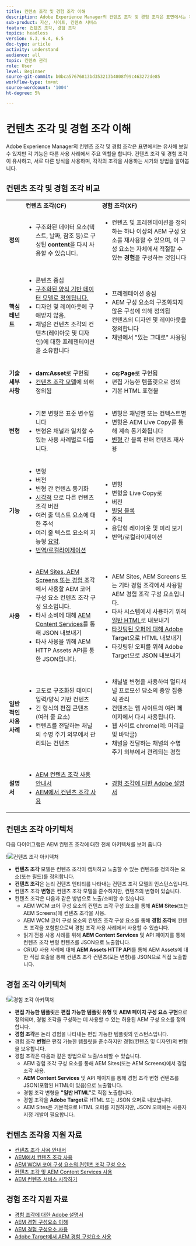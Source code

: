 ```yaml
---
title: 컨텐츠 조각 및 경험 조각 이해
description: Adobe Experience Manager의 컨텐츠 조각 및 경험 조각은 표면에서는 유사해 보일 수 있지만 각 기능은 다른 사용 사례에서 주요 역할을 합니다. 컨텐츠 조각 및 경험 조각이 유사하고, 서로 다른 방식을 사용하며, 각각의 조각을 사용하는 시기와 방법을 알아봅니다.
sub-product: 자산, 사이트, 컨텐츠 서비스
feature: 컨텐츠 조각, 경험 조각
topics: headless
version: 6.3, 6.4, 6.5
doc-type: article
activity: understand
audience: all
topic: 컨텐츠 관리
role: User
level: Beginner
source-git-commit: b0bca57676813bd353213b4808f99c463272de85
workflow-type: tm+mt
source-wordcount: '1004'
ht-degree: 5%

---
```



# 컨텐츠 조각 및 경험 조각 이해

Adobe Experience Manager의 컨텐츠 조각 및 경험 조각은 표면에서는 유사해 보일 수 있지만 각 기능은 다른 사용 사례에서 주요 역할을 합니다. 컨텐츠 조각 및 경험 조각이 유사하고, 서로 다른 방식을 사용하며, 각각의 조각을 사용하는 시기와 방법을 알아봅니다.

## 컨텐츠 조각 및 경험 조각 비교

<table>
<tbody><tr><td><strong> </strong></td>
<td><strong>컨텐츠 조각(CF)</strong></td>
<td><strong>경험 조각(XF)</strong></td>
</tr><tr><td><strong>정의</strong></td>
<td><ul>
<li>구조화된 데이터 요소(텍스트, 날짜, 참조 등)로 구성된 <strong>content</strong>을 다시 사용할 수 있습니다.</li>
</ul>
</td>
<td><ul>
<li>컨텐츠 및 프레젠테이션을 정의하는 하나 이상의 AEM 구성 요소를 재사용할 수 있으며, 이 구성 요소는 자체에서 적절할 수 있는 <strong>경험</strong>을 구성하는 것입니다</li>
</ul>
</td>
</tr><tr><td><strong>핵심 테넌트</strong></td>
<td><ul>
<li>콘텐츠 중심</li>
<li><a href="https://helpx.adobe.com/experience-manager/6-5/assets/using/content-fragments-models.html" target="_blank">구조화된 양식 기반 데이터 모델로 정의됩니다.</a></li>
<li>디자인 및 레이아웃에 구애받지 않음.</li>
<li>채널은 컨텐츠 조각의 컨텐츠(레이아웃 및 디자인)에 대한 프레젠테이션을 소유합니다</li>
</ul>
</td>
<td><ul>
<li>프레젠테이션 중심</li>
<li>AEM 구성 요소의 구조화되지 않은 구성에 의해 정의됨</li>
<li>컨텐츠의 디자인 및 레이아웃을 정의합니다</li>
<li>채널에서 "있는 그대로" 사용됨</li>
</ul>
</td>
</tr><tr><td><strong>기술 세부 사항</strong></td>
<td><ul>
<li><strong>dam:Asset</strong>로 구현됨</li>
<li><a href="https://helpx.adobe.com/experience-manager/6-5/assets/using/content-fragments-models.html" target="_blank">컨텐츠 조각 모델</a>에 의해 정의됨</li>
</ul>
</td>
<td><ul>
<li><strong>cq:Page</strong>로 구현됨</li>
<li>편집 가능한 템플릿으로 정의</li>
<li>기본 HTML 표현물</li>
</ul>
</td>
</tr><tr><td><strong>변형</strong></td>
<td><ul>
<li>기본 변형은 표준 변수입니다</li>
<li>변형은 채널과 일치할 수 있는 사용 사례별로 다릅니다.</li>
</ul>
</td>
<td><ul>
<li>변형은 채널별 또는 컨텍스트별</li>
<li>변형은 AEM Live Copy를 통해 계속 동기화됩니다</li>
<li><a href="https://helpx.adobe.com/experience-manager/6-5/sites/authoring/using/experience-fragments.html#BuildingBlocks" target="_blank">변형 </a> 간 블록 판매 컨텐츠 재사용</li>
</ul>
</td>
</tr><tr><td><strong>기능</strong></td>
<td><ul>
<li>변형</li>
<li>버전</li>
<li><a href="https://helpx.adobe.com/experience-manager/6-5/assets/using/content-fragments-variations.html#SynchronizingwithMaster" target="_blank"></a> 변형 간 컨텐츠 동기화</li>
<li><a href="https://helpx.adobe.com/experience-manager/6-5/assets/using/content-fragments-managing.html#ComparingFragmentVersions" target="_blank">시각적</a> 으로 다른 컨텐츠 조각 버전</li>
<li><a href="https://helpx.adobe.com/experience-manager/6-5/assets/using/content-fragments-variations.html#AnnotatingaContentFragment" target="_blank"></a> 여러 줄 텍스트 요소에 대한 주석</li>
<li>여러 줄 텍스트 요소의 지능형 <a href="https://helpx.adobe.com/experience-manager/6-5/assets/using/content-fragments-variations.html#SummarizingText" target="_blank">요약</a>.</li>
<li><a href="https://helpx.adobe.com/experience-manager/6-5/assets/using/creating-translation-projects-for-content-fragments.html" target="_blank">번역/로컬라이제이션</a></li>
</ul>
</td>
<td><ul>
<li>변형</li>
<li>변형을 Live Copy로</li>
<li>버전</li>
<li><a href="https://helpx.adobe.com/experience-manager/6-5/sites/authoring/using/experience-fragments.html#BuildingBlocks" target="_blank">빌딩 블록</a></li>
<li>주석</li>
<li>응답형 레이아웃 및 미리 보기</li>
<li>번역/로컬라이제이션</li>
</ul>
</td>
</tr><tr><td><strong>사용</strong></td>
<td><ul>
<li><a href="https://docs.adobe.com/content/help/en/experience-manager-core-components/using/components/content-fragment-component.html" target="_blank">AEM Sites, AEM Screens 또는 경험 </a> 조각에서 사용할 AEM 코어 구성 요소 컨텐츠 조각 구성 요소입니다.</li>
<li>타사 소비에 대해 <a href="https://helpx.adobe.com/experience-manager/kt/sites/using/content-services-tutorial-use.html" target="_blank">AEM Content Services</a>를 통해 JSON 내보내기</li>
<li>타사 사용을 위해 AEM HTTP Assets API를 통한 JSON입니다.</li>
</ul>
</td>
<td><ul>
<li>AEM Sites, AEM Screens 또는 기타 경험 조각에서 사용할 AEM 경험 조각 구성 요소입니다.</li>
<li>타사 시스템에서 사용하기 위해 <a href="https://helpx.adobe.com/experience-manager/6-5/sites/authoring/using/experience-fragments.html#ThePlainHTMLRendition" target="_blank">일반 HTML</a>로 내보내기</li>
<li><a href="https://helpx.adobe.com/kr/experience-manager/6-5/sites/administering/using/experience-fragments-target.html" target="_blank">타깃팅된 오퍼에 대해 Adobe </a> Target으로 HTML 내보내기</li>
<li>타깃팅된 오퍼를 위해 Adobe Target으로 JSON 내보내기</li>
</ul>
</td>
</tr><tr><td><strong>일반적인 사용 사례</strong></td>
<td><ul>
<li>고도로 구조화된 데이터 입력/양식 기반 컨텐츠</li>
<li>긴 형식의 편집 콘텐츠(여러 줄 요소)</li>
<li>컨텐츠를 전달하는 채널의 수명 주기 외부에서 관리되는 컨텐츠</li>
</ul>
</td>
<td><ul>
<li>채널별 변형을 사용하여 멀티채널 프로모션 담소의 중앙 집중식 관리</li>
<li>컨텐츠는 웹 사이트의 여러 페이지에서 다시 사용됩니다.</li>
<li>웹 사이트 chrome(예: 머리글 및 바닥글)</li>
<li>채널을 전달하는 채널의 수명 주기 외부에서 관리되는 경험</li>
</ul>
</td>
</tr><tr><td><strong>설명서</strong></td>
<td><ul>
<li><a href="https://helpx.adobe.com/experience-manager/6-5/assets/user-guide.html?topic=/experience-manager/6-5/assets/morehelp/content-fragments.ug.js" target="_blank">AEM 컨텐츠 조각 사용 안내서</a></li>
<li><a href="https://helpx.adobe.com/experience-manager/kt/sites/using/content-fragments-feature-video-use.html" target="_blank">AEM에서 컨텐츠 조각 사용</a></li>
</ul>
</td>
<td><ul>
<li><a href="https://helpx.adobe.com/experience-manager/6-5/sites/authoring/using/experience-fragments.html" target="_blank">경험 조각에 대한 Adobe 설명서</a></li>
</ul>
</td>
</tr></tbody></table>

## 컨텐츠 조각 아키텍처

다음 다이어그램은 AEM 컨텐츠 조각에 대한 전체 아키텍처를 보여 줍니다

!![컨텐츠 조각 아키텍처](./assets/content-fragments-architecture.png)

+ **컨텐츠 조각** 모델은 컨텐츠 조각이 캡처하고 노출할 수 있는 컨텐츠를 정의하는 요소(또는 필드)를 정의합니다.
+ **컨텐츠 조각**&#x200B;은 논리 컨텐츠 엔티티를 나타내는 컨텐츠 조각 모델의 인스턴스입니다.
+ 컨텐츠 조각 **변형**&#x200B;은 컨텐츠 조각 모델을 준수하지만, 컨텐츠의 변형이 있습니다.
+ 컨텐츠 조각은 다음과 같은 방법으로 노출/소비할 수 있습니다.
   + AEM WCM 코어 구성 요소의 컨텐츠 조각 구성 요소를 통해 **AEM Sites**(또는 AEM Screens)에 컨텐츠 조각을 사용.
   + AEM WCM 코어 구성 요소의 컨텐츠 조각 구성 요소를 통해 **경험 조각**&#x200B;에 컨텐츠 조각을 포함함으로써 경험 조각 사용 사례에서 사용할 수 있습니다.
   + 읽기 전용 사용 사례를 위해 **AEM Content Services** 및 API 페이지를 통해 컨텐츠 조각 변형 컨텐츠를 JSON으로 노출합니다.
   + CRUD 사용 사례에 대해 **AEM Assets HTTP API**&#x200B;를 통해 AEM Assets에 대한 직접 호출을 통해 컨텐츠 조각 컨텐츠(모든 변형)를 JSON으로 직접 노출합니다.

## 경험 조각 아키텍처

!![경험 조각 아키텍처](./assets/experience-fragments-architecture.png)

+ **편집 가능한 템플릿**&#x200B;은  **편집 가능한 템플릿 유형** 및  **AEM 페이지 구성 요소 구현**&#x200B;으로 정의되며, 경험 조각을 구성하는 데 사용할 수 있는 허용된 AEM 구성 요소를 정의합니다.
+ **경험 조각**&#x200B;은 논리 경험을 나타내는 편집 가능한 템플릿의 인스턴스입니다.
+ 경험 조각 **변형**&#x200B;은 편집 가능한 템플릿을 준수하지만 경험(컨텐츠 및 디자인)의 변형을 보유합니다.
+ 경험 조각은 다음과 같은 방법으로 노출/소비할 수 있습니다.
   + AEM 경험 조각 구성 요소를 통해 AEM Sites(또는 AEM Screens)에서 경험 조각 사용.
   + **AEM Content Services** 및 API 페이지를 통해 경험 조각 변형 컨텐츠를 JSON(포함된 HTML이 있음)으로 노출합니다.
   + 경험 조각 변형을 **&quot;일반 HTML&quot;**&#x200B;로 직접 노출합니다.
   + 경험 조각을 **Adobe Target**&#x200B;로 HTML 또는 JSON 오퍼로 내보냅니다.
   + AEM Sites은 기본적으로 HTML 오퍼를 지원하지만, JSON 오퍼에는 사용자 지정 개발이 필요합니다.

## 컨텐츠 조각용 지원 자료

+ [컨텐츠 조각 사용 안내서](https://helpx.adobe.com/experience-manager/6-5/assets/user-guide.html?topic=/experience-manager/6-5/assets/morehelp/content-fragments.ug.js)
+ [AEM에서 컨텐츠 조각 사용](https://helpx.adobe.com/experience-manager/kt/sites/using/content-fragments-feature-video-use.html)
+ [AEM WCM 코어 구성 요소의 컨텐츠 조각 구성 요소](https://docs.adobe.com/content/help/ko-KR/experience-manager-core-components/using/components/content-fragment-component.html)
+ [컨텐츠 조각 및 AEM Content Services 사용](https://helpx.adobe.com/experience-manager/kt/sites/using/structured-fragments-content-services-feature-video-use.html)
+ [AEM 컨텐츠 서비스 시작하기](https://helpx.adobe.com/experience-manager/kt/sites/using/content-services-tutorial-use.html)

## 경험 조각 지원 자료

+ [경험 조각에 대한 Adobe 설명서](https://helpx.adobe.com/experience-manager/6-5/sites/authoring/using/experience-fragments.html)
+ [AEM 경험 구성요소 이해](https://helpx.adobe.com/experience-manager/kt/sites/using/experience-fragments-feature-video-understand.html)
+ [AEM 경험 구성요소 사용](https://helpx.adobe.com/experience-manager/kt/sites/using/experience-fragments-feature-video-use.html)
+ [Adobe Target에서 AEM 경험 구성요소 사용](https://medium.com/adobetech/experience-fragments-and-adobe-target-d8d74381b9b2)

